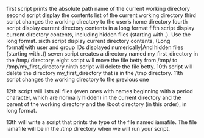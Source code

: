 first script prints the absolute path name of the current working directory
second script display the contents list of the current working directory
third script changes the working directory to the user’s home directory
fourth script display current directory contents in a long format
fifth script display current directory contents, including hidden files (starting with .). Use the long format.
sixth script display current directory contents, (Long format|with user and group IDs displayed numerically|And hidden files (starting with .))
seven script creates a directory named my_first_directory in the /tmp/ directory.
eight script will move the file betty from /tmp/ to /tmp/my_first_directory.ninth script will delete the file betty.
10th script will delete the directory my_first_directory that is in the /tmp directory.
11th script changes the working directory to the previous one

12th script will  lists all files (even ones with names beginning with a period character, which are normally hidden) in the current directory and the parent of the working directory and the /boot directory (in this order), in long format.

13th will write a script that prints the type of the file named iamafile. The file iamafile will be in the /tmp directory when we will run your script.
